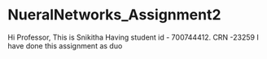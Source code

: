# NueralNetworks_Assignment2
Hi Professor,
This is Snikitha Having student id - 700744412.
CRN -23259
I have done this assignment as duo
